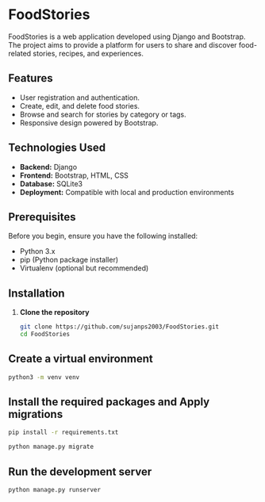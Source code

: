 # FoodStories

FoodStories is a web application developed using Django and Bootstrap. The project aims to provide a platform for users to share and discover food-related stories, recipes, and experiences.

## Features

- User registration and authentication.
- Create, edit, and delete food stories.
- Browse and search for stories by category or tags.
- Responsive design powered by Bootstrap.

## Technologies Used

- **Backend:** Django
- **Frontend:** Bootstrap, HTML, CSS
- **Database:** SQLite3
- **Deployment:** Compatible with local and production environments

## Prerequisites

Before you begin, ensure you have the following installed:

- Python 3.x
- pip (Python package installer)
- Virtualenv (optional but recommended)

## Installation

1. **Clone the repository**
   ```bash
   git clone https://github.com/sujanps2003/FoodStories.git
   cd FoodStories
   ```

## Create a virtual environment

```bash
python3 -m venv venv
```

## Install the required packages and Apply migrations

```bash
pip install -r requirements.txt

python manage.py migrate

```

## Run the development server

```bash
python manage.py runserver
```
